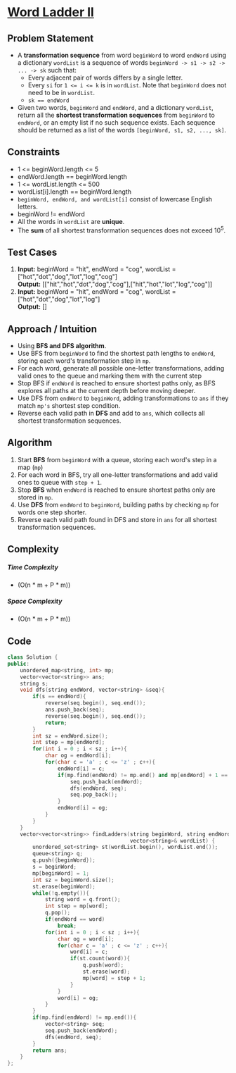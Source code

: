 # [Word Ladder ll](https://leetcode.com/problems/word-ladder-ii/description/)

## Problem Statement
- A **transformation sequence** from word `beginWord` to word `endWord` using a dictionary `wordList` is a sequence of words `beginWord -> s1 -> s2 -> ... -> sk` such that:
    - Every adjacent pair of words differs by a single letter.
    - Every `si` for `1 <= i <= k` is in `wordList`. Note that `beginWord` does not need to be in `wordList`.
    - `sk == endWord`  
- Given two words, `beginWord` and `endWord`, and a dictionary `wordList`, return all the **shortest transformation sequences** from `beginWord` to `endWord`, or an empty list if no such sequence exists. Each sequence should be returned as a list of the words `[beginWord, s1, s2, ..., sk]`.


## Constraints
- 1 <= beginWord.length <= 5
- endWord.length == beginWord.length
- 1 <= wordList.length <= 500
- wordList[i].length == beginWord.length
- `beginWord, endWord, and wordList[i]` consist of lowercase English letters.
- beginWord != endWord
- All the words in `wordList` are **unique**.
- The **sum** of all shortest transformation sequences does not exceed 10<sup>5</sup>.


## Test Cases
1. **Input:** beginWord = "hit", endWord = "cog", wordList = ["hot","dot","dog","lot","log","cog"] <br>
**Output:** \[["hit","hot","dot","dog","cog"],["hit","hot","lot","log","cog"]]
2. **Input:** beginWord = "hit", endWord = "cog", wordList = ["hot","dot","dog","lot","log"]<br>
**Output:** []



## Approach / Intuition 
- Using **BFS and DFS algorithm**.
- Use BFS from `beginWord` to find the shortest path lengths to `endWord`, storing each word's transformation step in `mp`.
- For each word, generate all possible one-letter transformations, adding valid ones to the queue and marking them with the current step
- Stop BFS if `endWord` is reached to ensure shortest paths only, as BFS explores all paths at the current depth before moving deeper.
- Use DFS from `endWord` to `beginWord`, adding transformations to `ans` if they match `mp's` shortest step condition.
- Reverse each valid path in **DFS** and add to `ans`, which collects all shortest transformation sequences.



## Algorithm 
1. Start **BFS** from `beginWord` with a queue, storing each word's step in a map (`mp`)
2. For each word in BFS, try all one-letter transformations and add valid ones to queue with `step + 1`.
3. Stop **BFS** when `endWord` is reached to ensure shortest paths only are stored in `mp`.
4. Use **DFS** from `endWord` to `beginWord`, building paths by checking `mp` for words one step shorter.
5. Reverse each valid path found in DFS and store in `ans` for all shortest transformation sequences.


## Complexity
##### Time Complexity
- \(O(n * m + P * m)\)
##### Space Complexity
- \(O(n * m + P * m)\)

## Code
```cpp
class Solution {
public:
    unordered_map<string, int> mp;
    vector<vector<string>> ans;
    string s;
    void dfs(string endWord, vector<string> &seq){
        if(s == endWord){
            reverse(seq.begin(), seq.end());
            ans.push_back(seq);
            reverse(seq.begin(), seq.end());
            return;
        }
        int sz = endWord.size();
        int step = mp[endWord];
        for(int i = 0 ; i < sz ; i++){
            char og = endWord[i];
            for(char c = 'a' ; c <= 'z' ; c++){
                endWord[i] = c;
                if(mp.find(endWord) != mp.end() and mp[endWord] + 1 == step){
                    seq.push_back(endWord);
                    dfs(endWord, seq);
                    seq.pop_back();
                }
                endWord[i] = og;
            }
        }
    }
    vector<vector<string>> findLadders(string beginWord, string endWord,
                                       vector<string>& wordList) {
        unordered_set<string> st(wordList.begin(), wordList.end());
        queue<string> q;
        q.push({beginWord});
        s = beginWord;
        mp[beginWord] = 1;
        int sz = beginWord.size();
        st.erase(beginWord);
        while(!q.empty()){
            string word = q.front();
            int step = mp[word];
            q.pop();
            if(endWord == word)
                break;
            for(int i = 0 ; i < sz ; i++){
                char og = word[i];
                for(char c = 'a' ; c <= 'z' ; c++){
                    word[i] = c;
                    if(st.count(word)){
                        q.push(word);
                        st.erase(word);
                        mp[word] = step + 1;
                    } 
                }
                word[i] = og;
            }
        }
        if(mp.find(endWord) != mp.end()){
            vector<string> seq;
            seq.push_back(endWord);
            dfs(endWord, seq);
        }
        return ans;
    }
};
```     